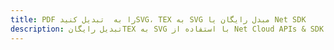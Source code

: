 ---title: PDF را به  تبدیل کنیدSVG، TEX به SVG مبدل رایگان یا Net SDKdescription: تبدیل رایگانTEX به SVG با استفاده از Net Cloud APIs & SDK همچنین اسناد PDF را در Cloud ایجاد، ویرایش و رندر کنید.---